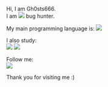 Hi, I am Gh0sts666.<br>
I am <img src="https://img.shields.io/badge/Wordpress-21759B?style=for-the-badge&logo=wordpress&logoColor=white"/> bug hunter.

My main programming language is:
<img src="https://img.shields.io/badge/Python-14354C?style=for-the-badge&logo=python&logoColor=white"/>

I also study:<br>
<img src="https://img.shields.io/badge/Java-ED8B00?style=for-the-badge&logo=java&logoColor=white"/>
<img src="https://img.shields.io/badge/PHP-777BB4?style=for-the-badge&logo=php&logoColor=white"/>

Follow me:<br>
<img src="https://img.shields.io/github/followers/Gh0sts666.svg?style=social&label=Follow&maxAge=2592000"/>

Thank you for visiting me :)
